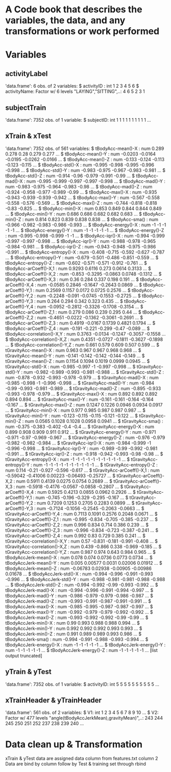 A Code book that describes the variables, the data, and any transformations or work performed
==================================

# Variables

## activityLabel
'data.frame':	6 obs. of  2 variables:
 $ activityID  : int  1 2 3 4 5 6
 $ activityName: Factor w/ 6 levels "LAYING","SITTING",..: 4 6 5 2 3 1
 
## subjectTrain 
'data.frame':	7352 obs. of  1 variable:
 $ subjectID: int  1 1 1 1 1 1 1 1 1 1 ...
 
## xTrain & xTest
'data.frame':	7352 obs. of  561 variables:
 $ tBodyAcc-mean()-X                   : num  0.289 0.278 0.28 0.279 0.277 ...
 $ tBodyAcc-mean()-Y                   : num  -0.0203 -0.0164 -0.0195 -0.0262 -0.0166 ...
 $ tBodyAcc-mean()-Z                   : num  -0.133 -0.124 -0.113 -0.123 -0.115 ...
 $ tBodyAcc-std()-X                    : num  -0.995 -0.998 -0.995 -0.996 -0.998 ...
 $ tBodyAcc-std()-Y                    : num  -0.983 -0.975 -0.967 -0.983 -0.981 ...
 $ tBodyAcc-std()-Z                    : num  -0.914 -0.96 -0.979 -0.991 -0.99 ...
 $ tBodyAcc-mad()-X                    : num  -0.995 -0.999 -0.997 -0.997 -0.998 ...
 $ tBodyAcc-mad()-Y                    : num  -0.983 -0.975 -0.964 -0.983 -0.98 ...
 $ tBodyAcc-mad()-Z                    : num  -0.924 -0.958 -0.977 -0.989 -0.99 ...
 $ tBodyAcc-max()-X                    : num  -0.935 -0.943 -0.939 -0.939 -0.942 ...
 $ tBodyAcc-max()-Y                    : num  -0.567 -0.558 -0.558 -0.576 -0.569 ...
 $ tBodyAcc-max()-Z                    : num  -0.744 -0.818 -0.818 -0.83 -0.825 ...
 $ tBodyAcc-min()-X                    : num  0.853 0.849 0.844 0.844 0.849 ...
 $ tBodyAcc-min()-Y                    : num  0.686 0.686 0.682 0.682 0.683 ...
 $ tBodyAcc-min()-Z                    : num  0.814 0.823 0.839 0.838 0.838 ...
 $ tBodyAcc-sma()                      : num  -0.966 -0.982 -0.983 -0.986 -0.993 ...
 $ tBodyAcc-energy()-X                 : num  -1 -1 -1 -1 -1 ...
 $ tBodyAcc-energy()-Y                 : num  -1 -1 -1 -1 -1 ...
 $ tBodyAcc-energy()-Z                 : num  -0.995 -0.998 -0.999 -1 -1 ...
 $ tBodyAcc-iqr()-X                    : num  -0.994 -0.999 -0.997 -0.997 -0.998 ...
 $ tBodyAcc-iqr()-Y                    : num  -0.988 -0.978 -0.965 -0.984 -0.981 ...
 $ tBodyAcc-iqr()-Z                    : num  -0.943 -0.948 -0.975 -0.986 -0.991 ...
 $ tBodyAcc-entropy()-X                : num  -0.408 -0.715 -0.592 -0.627 -0.787 ...
 $ tBodyAcc-entropy()-Y                : num  -0.679 -0.501 -0.486 -0.851 -0.559 ...
 $ tBodyAcc-entropy()-Z                : num  -0.602 -0.571 -0.571 -0.912 -0.761 ...
 $ tBodyAcc-arCoeff()-X,1              : num  0.9293 0.6116 0.273 0.0614 0.3133 ...
 $ tBodyAcc-arCoeff()-X,2              : num  -0.853 -0.3295 -0.0863 0.0748 -0.1312 ...
 $ tBodyAcc-arCoeff()-X,3              : num  0.36 0.284 0.337 0.198 0.191 ...
 $ tBodyAcc-arCoeff()-X,4              : num  -0.0585 0.2846 -0.1647 -0.2643 0.0869 ...
 $ tBodyAcc-arCoeff()-Y,1              : num  0.2569 0.1157 0.0172 0.0725 0.2576 ...
 $ tBodyAcc-arCoeff()-Y,2              : num  -0.2248 -0.091 -0.0745 -0.1553 -0.2725 ...
 $ tBodyAcc-arCoeff()-Y,3              : num  0.264 0.294 0.342 0.323 0.435 ...
 $ tBodyAcc-arCoeff()-Y,4              : num  -0.0952 -0.2812 -0.3326 -0.1708 -0.3154 ...
 $ tBodyAcc-arCoeff()-Z,1              : num  0.279 0.086 0.239 0.295 0.44 ...
 $ tBodyAcc-arCoeff()-Z,2              : num  -0.4651 -0.0222 -0.1362 -0.3061 -0.2691 ...
 $ tBodyAcc-arCoeff()-Z,3              : num  0.4919 -0.0167 0.1739 0.4821 0.1794 ...
 $ tBodyAcc-arCoeff()-Z,4              : num  -0.191 -0.221 -0.299 -0.47 -0.089 ...
 $ tBodyAcc-correlation()-X,Y          : num  0.3763 -0.0134 -0.1247 -0.3057 -0.1558 ...
 $ tBodyAcc-correlation()-X,Z          : num  0.4351 -0.0727 -0.1811 -0.3627 -0.1898 ...
 $ tBodyAcc-correlation()-Y,Z          : num  0.661 0.579 0.609 0.507 0.599 ...
 $ tGravityAcc-mean()-X                : num  0.963 0.967 0.967 0.968 0.968 ...
 $ tGravityAcc-mean()-Y                : num  -0.141 -0.142 -0.142 -0.144 -0.149 ...
 $ tGravityAcc-mean()-Z                : num  0.1154 0.1094 0.1019 0.0999 0.0945 ...
 $ tGravityAcc-std()-X                 : num  -0.985 -0.997 -1 -0.997 -0.998 ...
 $ tGravityAcc-std()-Y                 : num  -0.982 -0.989 -0.993 -0.981 -0.988 ...
 $ tGravityAcc-std()-Z                 : num  -0.878 -0.932 -0.993 -0.978 -0.979 ...
 $ tGravityAcc-mad()-X                 : num  -0.985 -0.998 -1 -0.996 -0.998 ...
 $ tGravityAcc-mad()-Y                 : num  -0.984 -0.99 -0.993 -0.981 -0.989 ...
 $ tGravityAcc-mad()-Z                 : num  -0.895 -0.933 -0.993 -0.978 -0.979 ...
 $ tGravityAcc-max()-X                 : num  0.892 0.892 0.892 0.894 0.894 ...
 $ tGravityAcc-max()-Y                 : num  -0.161 -0.161 -0.164 -0.164 -0.167 ...
 $ tGravityAcc-max()-Z                 : num  0.1247 0.1226 0.0946 0.0934 0.0917 ...
 $ tGravityAcc-min()-X                 : num  0.977 0.985 0.987 0.987 0.987 ...
 $ tGravityAcc-min()-Y                 : num  -0.123 -0.115 -0.115 -0.121 -0.122 ...
 $ tGravityAcc-min()-Z                 : num  0.0565 0.1028 0.1028 0.0958 0.0941 ...
 $ tGravityAcc-sma()                   : num  -0.375 -0.383 -0.402 -0.4 -0.4 ...
 $ tGravityAcc-energy()-X              : num  0.899 0.908 0.909 0.911 0.912 ...
 $ tGravityAcc-energy()-Y              : num  -0.971 -0.971 -0.97 -0.969 -0.967 ...
 $ tGravityAcc-energy()-Z              : num  -0.976 -0.979 -0.982 -0.982 -0.984 ...
 $ tGravityAcc-iqr()-X                 : num  -0.984 -0.999 -1 -0.996 -0.998 ...
 $ tGravityAcc-iqr()-Y                 : num  -0.989 -0.99 -0.992 -0.981 -0.991 ...
 $ tGravityAcc-iqr()-Z                 : num  -0.918 -0.942 -0.993 -0.98 -0.98 ...
 $ tGravityAcc-entropy()-X             : num  -1 -1 -1 -1 -1 -1 -1 -1 -1 -1 ...
 $ tGravityAcc-entropy()-Y             : num  -1 -1 -1 -1 -1 -1 -1 -1 -1 -1 ...
 $ tGravityAcc-entropy()-Z             : num  0.114 -0.21 -0.927 -0.596 -0.617 ...
 $ tGravityAcc-arCoeff()-X,1           : num  -0.59042 -0.41006 0.00223 -0.06493 -0.25727 ...
 $ tGravityAcc-arCoeff()-X,2           : num  0.5911 0.4139 0.0275 0.0754 0.2689 ...
 $ tGravityAcc-arCoeff()-X,3           : num  -0.5918 -0.4176 -0.0567 -0.0858 -0.2807 ...
 $ tGravityAcc-arCoeff()-X,4           : num  0.5925 0.4213 0.0855 0.0962 0.2926 ...
 $ tGravityAcc-arCoeff()-Y,1           : num  -0.745 -0.196 -0.329 -0.295 -0.167 ...
 $ tGravityAcc-arCoeff()-Y,2           : num  0.7209 0.1253 0.2705 0.2283 0.0899 ...
 $ tGravityAcc-arCoeff()-Y,3           : num  -0.7124 -0.1056 -0.2545 -0.2063 -0.0663 ...
 $ tGravityAcc-arCoeff()-Y,4           : num  0.7113 0.1091 0.2576 0.2048 0.0671 ...
 $ tGravityAcc-arCoeff()-Z,1           : num  -0.995 -0.834 -0.705 -0.385 -0.237 ...
 $ tGravityAcc-arCoeff()-Z,2           : num  0.996 0.834 0.714 0.386 0.239 ...
 $ tGravityAcc-arCoeff()-Z,3           : num  -0.996 -0.834 -0.723 -0.387 -0.241 ...
 $ tGravityAcc-arCoeff()-Z,4           : num  0.992 0.83 0.729 0.385 0.241 ...
 $ tGravityAcc-correlation()-X,Y       : num  0.57 -0.831 -0.181 -0.991 -0.408 ...
 $ tGravityAcc-correlation()-X,Z       : num  0.439 -0.866 0.338 -0.969 -0.185 ...
 $ tGravityAcc-correlation()-Y,Z       : num  0.987 0.974 0.643 0.984 0.965 ...
 $ tBodyAccJerk-mean()-X               : num  0.078 0.074 0.0736 0.0773 0.0734 ...
 $ tBodyAccJerk-mean()-Y               : num  0.005 0.00577 0.0031 0.02006 0.01912 ...
 $ tBodyAccJerk-mean()-Z               : num  -0.06783 0.02938 -0.00905 -0.00986 0.01678 ...
 $ tBodyAccJerk-std()-X                : num  -0.994 -0.996 -0.991 -0.993 -0.996 ...
 $ tBodyAccJerk-std()-Y                : num  -0.988 -0.981 -0.981 -0.988 -0.988 ...
 $ tBodyAccJerk-std()-Z                : num  -0.994 -0.992 -0.99 -0.993 -0.992 ...
 $ tBodyAccJerk-mad()-X                : num  -0.994 -0.996 -0.991 -0.994 -0.997 ...
 $ tBodyAccJerk-mad()-Y                : num  -0.986 -0.979 -0.979 -0.986 -0.987 ...
 $ tBodyAccJerk-mad()-Z                : num  -0.993 -0.991 -0.987 -0.991 -0.991 ...
 $ tBodyAccJerk-max()-X                : num  -0.985 -0.995 -0.987 -0.987 -0.997 ...
 $ tBodyAccJerk-max()-Y                : num  -0.992 -0.979 -0.979 -0.992 -0.992 ...
 $ tBodyAccJerk-max()-Z                : num  -0.993 -0.992 -0.992 -0.99 -0.99 ...
 $ tBodyAccJerk-min()-X                : num  0.99 0.993 0.988 0.988 0.994 ...
 $ tBodyAccJerk-min()-Y                : num  0.992 0.992 0.992 0.993 0.993 ...
 $ tBodyAccJerk-min()-Z                : num  0.991 0.989 0.989 0.993 0.986 ...
 $ tBodyAccJerk-sma()                  : num  -0.994 -0.991 -0.988 -0.993 -0.994 ...
 $ tBodyAccJerk-energy()-X             : num  -1 -1 -1 -1 -1 ...
 $ tBodyAccJerk-energy()-Y             : num  -1 -1 -1 -1 -1 ...
 $ tBodyAccJerk-energy()-Z             : num  -1 -1 -1 -1 -1 ...
  [list output truncated]
  
## yTrain & yTest
'data.frame':	7352 obs. of  1 variable:
 $ activityID: int  5 5 5 5 5 5 5 5 5 5 ...


## xTrainHeader & yTrainHeader
'data.frame':	561 obs. of  2 variables:
 $ V1: int  1 2 3 4 5 6 7 8 9 10 ...
 $ V2: Factor w/ 477 levels "angle(tBodyAccJerkMean),gravityMean)",..: 243 244 245 250 251 252 237 238 239 240 ...
 
# Data clean up & Transformation
xTrain & yTest data are assigned data column from features.txt column 2
Data are bind by column follow by Test & training set through rbind
